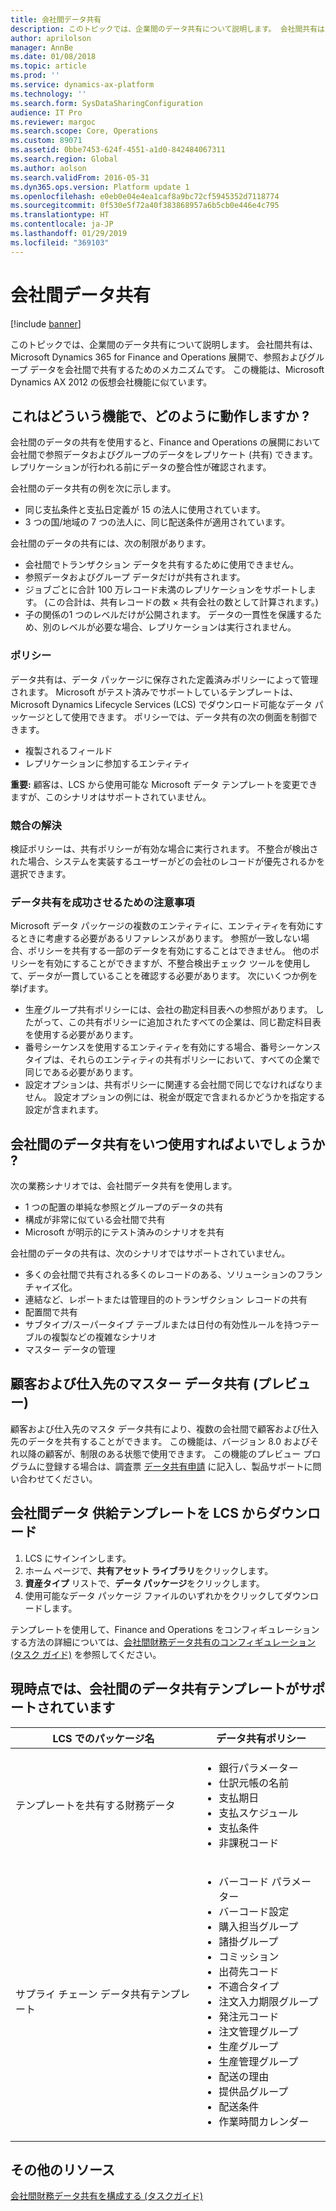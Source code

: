 ```yaml
---
title: 会社間データ共有
description: このトピックでは、企業間のデータ共有について説明します。 会社間共有は、Microsoft Dynamics 365 for Finance and Operations 展開で、参照およびグループ データを会社間で共有するためのメカニズムです。
author: aprilolson
manager: AnnBe
ms.date: 01/08/2018
ms.topic: article
ms.prod: ''
ms.service: dynamics-ax-platform
ms.technology: ''
ms.search.form: SysDataSharingConfiguration
audience: IT Pro
ms.reviewer: margoc
ms.search.scope: Core, Operations
ms.custom: 89071
ms.assetid: 0bbe7453-624f-4551-a1d0-842484067311
ms.search.region: Global
ms.author: aolson
ms.search.validFrom: 2016-05-31
ms.dyn365.ops.version: Platform update 1
ms.openlocfilehash: e0eb0e04e4ea1caf8a9bc72cf5945352d7118774
ms.sourcegitcommit: 0f530e5f72a40f383868957a6b5cb0e446e4c795
ms.translationtype: HT
ms.contentlocale: ja-JP
ms.lasthandoff: 01/29/2019
ms.locfileid: "369103"
---
```

# <a name="cross-company-data-sharing"></a>会社間データ共有

[!include [banner](../includes/banner.md)]

このトピックでは、企業間のデータ共有について説明します。 会社間共有は、Microsoft Dynamics 365 for Finance and Operations 展開で、参照およびグループ データを会社間で共有するためのメカニズムです。 この機能は、Microsoft Dynamics AX 2012 の仮想会社機能に似ています。

<a name="what-is-this-feature-and-how-does-it-work"></a>これはどういう機能で、どのように動作しますか ?
------------------------------------------

会社間のデータの共有を使用すると、Finance and Operations の展開において会社間で参照データおよびグループのデータをレプリケート (共有) できます。 レプリケーションが行われる前にデータの整合性が確認されます。 

会社間のデータ共有の例を次に示します。

-   同じ支払条件と支払日定義が 15 の法人に使用されています。
-   3 つの国/地域の 7 つの法人に、同じ配送条件が適用されています。

会社間のデータの共有には、次の制限があります。

-   会社間でトランザクション データを共有するために使用できません。
-   参照データおよびグループ データだけが共有されます。
-   ジョブごとに合計 100 万レコード未満のレプリケーションをサポートします。 (この合計は、共有レコードの数 × 共有会社の数として計算されます。)
-   子の関係の1 つのレベルだけが公開されます。 データの一貫性を保護するため、別のレベルが必要な場合、レプリケーションは実行されません。

### <a name="policies"></a>ポリシー

データ共有は、データ パッケージに保存された定義済みポリシーによって管理されます。 Microsoft がテスト済みでサポートしているテンプレートは、Microsoft Dynamics Lifecycle Services (LCS) でダウンロード可能なデータ パッケージとして使用できます。 ポリシーでは、データ共有の次の側面を制御できます。

-   複製されるフィールド
-   レプリケーションに参加するエンティティ

**重要:** 顧客は、LCS から使用可能な Microsoft データ テンプレートを変更できますが、このシナリオはサポートされていません。

### <a name="conflict-resolution"></a>競合の解決

検証ポリシーは、共有ポリシーが有効な場合に実行されます。 不整合が検出された場合、システムを実装するユーザーがどの会社のレコードが優先されるかを選択できます。

### <a name="considerations-for-successful-data-sharing"></a>データ共有を成功させるための注意事項

Microsoft データ パッケージの複数のエンティティに、エンティティを有効にするときに考慮する必要があるリファレンスがあります。 参照が一致しない場合、ポリシーを共有する一部のデータを有効にすることはできません。 他のポリシーを有効にすることができますが、不整合検出チェック ツールを使用して、データが一貫していることを確認する必要があります。 次にいくつか例を挙げます。

-   生産グループ共有ポリシーには、会社の勘定科目表への参照があります。 したがって、この共有ポリシーに追加されたすべての企業は、同じ勘定科目表を使用する必要があります。
-   番号シーケンスを使用するエンティティを有効にする場合、番号シーケンス タイプは、それらのエンティティの共有ポリシーにおいて、すべての企業で同じである必要があります。
-   設定オプションは、共有ポリシーに関連する会社間で同じでなければなりません。 設定オプションの例には、税金が既定で含まれるかどうかを指定する設定が含まれます。

## <a name="when-should-i-use-cross-company-data-sharing"></a>会社間のデータ共有をいつ使用すればよいでしょうか ?
次の業務シナリオでは、会社間データ共有を使用します。

-   1 つの配置の単純な参照とグループのデータの共有
-   構成が非常に似ている会社間で共有
-   Microsoft が明示的にテスト済みのシナリオを共有

会社間のデータの共有は、次のシナリオではサポートされていません。

-   多くの会社間で共有される多くのレコードのある、ソリューションのフランチャイズ化。
-   連結など、レポートまたは管理目的のトランザクション レコードの共有
-   配置間で共有
-   サブタイプ/スーパータイプ テーブルまたは日付の有効性ルールを持つテーブルの複製などの複雑なシナリオ
-   マスター データの管理

## <a name="customer-and-vendor-master-data-sharing-preview"></a>顧客および仕入先のマスター データ共有 (プレビュー)
顧客および仕入先のマスタ データ共有により、複数の会社間で顧客および仕入先のデータを共有することができます。 この機能は、バージョン 8.0 およびそれ以降の顧客が、制限のある状態で使用できます。 この機能のプレビュー プログラムに登録する場合は、調査票 [データ共有申請](https://aka.ms/MSDYN365FODataSharing) に記入し、製品サポートに問い合わせてください。

## <a name="download-a-cross-company-data-sharing-template-from-lcs"></a>会社間データ 供給テンプレートを LCS からダウンロード
1.  LCS にサインインします。
2.  ホーム ページで、**共有アセット ライブラリ**をクリックします。
3.  **資産タイプ** リストで、**データ パッケージ**をクリックします。
4.  使用可能なデータ パッケージ ファイルのいずれかをクリックしてダウンロードします。

テンプレートを使用して、Finance and Operations をコンフィギュレーションする方法の詳細については、[会社間財務データ共有のコンフィギュレーション (タスク ガイド)](../data-entities/tasks/configure-financial-cross-company-data-sharing.md) を参照してください。

## <a name="currently-supported-cross-company-data-sharing-templates"></a>現時点では、会社間のデータ共有テンプレートがサポートされています
<table>
<thead>
<tr class="header">
<th>LCS でのパッケージ名</th>
<th>データ共有ポリシー</th>
</tr>
</thead>
<tbody>
<tr class="odd">
<td>テンプレートを共有する財務データ</td>
<td><ul>
<li>銀行パラメーター</li>
<li>仕訳元帳の名前</li>
<li>支払期日</li>
<li>支払スケジュール</li>
<li>支払条件</li>
<li>非課税コード</li>
</ul></td>
</tr>
<tr class="even">
<td>サプライ チェーン データ共有テンプレート</td>
<td><ul>
<li>バーコード パラメーター</li>
<li>バーコード設定</li>
<li>購入担当グループ</li>
<li>諸掛グループ</li>
<li>コミッション</li>
<li>出荷先コード</li>
<li>不適合タイプ</li>
<li>注文入力期限グループ</li>
<li>発注元コード</li>
<li>注文管理グループ</li>
<li>生産グループ</li>
<li>生産管理グループ</li>
<li>配送の理由</li>
<li>提供品グループ</li>
<li>配送条件</li>
<li>作業時間カレンダー</li>
</ul></td>
</tr>
</tbody>
</table>


<a name="additional-resources"></a>その他のリソース
--------

[会社間財務データ共有を構成する (タスクガイド)](../data-entities/tasks/configure-financial-cross-company-data-sharing.md)



